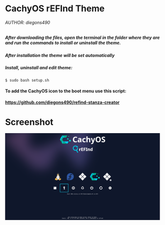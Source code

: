 # CachyOS rEFInd Theme
###### AUTHOR: diegons490

##### After downloading the files, open the terminal in the folder where they are and run the commands to install or uninstall the theme.
##### After installation the theme will be set automatically


##### Install, uninstall and edit theme:
```shell
$ sudo bash setup.sh
```
#### To add the CachyOS icon to the boot menu use this script:
#### https://github.com/diegons490/refind-stanza-creator

# Screenshot
![screenshot](/preview.png?raw=true)

